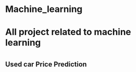 # Machine_learning
<html>
<h1> All project related  to machine learning<h1>
  <h2 href= 'https://github.com/b-ashish/Machine_learning/tree/main/used_car_prediction'> Used car Price Prediction </h2>
</html>
